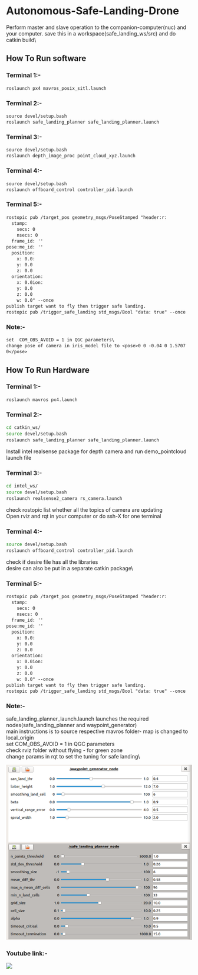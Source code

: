 # Autonomous-Safe-Landing-Drone

Perform master and slave operation to the companion-computer(nuc) and your computer.
save this in a workspace(safe_landing_ws/src) and do catkin build\

## How To Run software
### Terminal 1:-
```
roslaunch px4 mavros_posix_sitl.launch
```
### Terminal 2:-
```
source devel/setup.bash
roslaunch safe_landing_planner safe_landing_planner.launch
```
### Terminal 3:-
```
source devel/setup.bash
roslaunch depth_image_proc point_cloud_xyz.launch
```
### Terminal 4:-
```
source devel/setup.bash
roslaunch offboard_control controller_pid.launch
```
### Terminal 5:-
```
rostopic pub /target_pos geometry_msgs/PoseStamped "header:r:
  stamp:
    secs: 0
    nsecs: 0
  frame_id: ''
pose:me_id: ''
  position:
    x: 0.0:
    y: 0.0
    z: 0.0
  orientation:
    x: 0.0ion:
    y: 0.0
    z: 0.0
    w: 0.0" --once
publish target want to fly then trigger safe landing.
rostopic pub /trigger_safe_landing std_msgs/Bool "data: true" --once
```
### Note:-
```
set  COM_OBS_AVOID = 1 in QGC parameters\
change pose of camera in iris_model file to <pose>0 0 -0.04 0 1.5707 0</pose>
```

## How To Run Hardware

### Terminal 1:-
```
roslaunch mavros px4.launch
```
### Terminal 2:-
```bash
cd catkin_ws/
source devel/setup.bash
roslaunch safe_landing_planner safe_landing_planner.launch
```

Install intel realsense package for depth camera and run demo_pointcloud launch file 

### Terminal 3:-
```bash
cd intel_ws/
source devel/setup.bash
roslaunch realsense2_camera rs_camera.launch
```
check rostopic list whether all the topics of camera are updating\
Open rviz and rqt in your computer or do ssh-X for one terminal

### Terminal 4:-
```bash
source devel/setup.bash
roslaunch offboard_control controller_pid.launch
```

check if desire file has all the libraries\
desire can also be put in a separate catkin package\

### Terminal 5:-
```
rostopic pub /target_pos geometry_msgs/PoseStamped "header:r:
  stamp:
    secs: 0
    nsecs: 0
  frame_id: ''
pose:me_id: ''
  position:
    x: 0.0:
    y: 0.0
    z: 0.0
  orientation:
    x: 0.0ion:
    y: 0.0
    z: 0.0
    w: 0.0" --once
publish target want to fly then trigger safe landing.
rostopic pub /trigger_safe_landing std_msgs/Bool "data: true" --once
```

### Note:-
safe_landing_planner_launch.launch launches the required nodes(safe_landing_planner and waypoint_generator)\
main instructions is to source respective mavros folder- map is changed to local_origin \
set  COM_OBS_AVOID = 1 in QGC parameters\
check rviz folder without flying -  for green zone\
change params in rqt to set the tuning for safe landing\

![](https://github.com/Garuda-IIITH-RRC/Autonomous_Safe_Landing_Drone_Hardware/blob/master/rqt.png)

### Youtube link:-

[![](https://img.youtube.com/vi/pO-g0E1Fz34/0.jpg)](https://www.youtube.com/watch?v=pO-g0E1Fz34)
